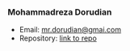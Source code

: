 ### Mohammadreza Dorudian
- Email: mr.dorudian@gmai.com
- Repository: [link to repo](https://github.com/MrezaDorudian/Telnet-Protocol)
